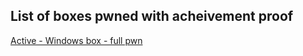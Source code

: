 ## List of boxes pwned with acheivement proof

[Active - Windows box - full pwn](https://www.hackthebox.com/achievement/machine/33083/148)
